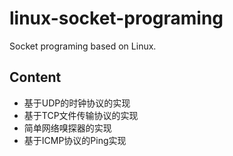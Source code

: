 # linux-socket-programing
Socket programing based on Linux.

## Content
- 基于UDP的时钟协议的实现
- 基于TCP文件传输协议的实现
- 简单网络嗅探器的实现
- 基于ICMP协议的Ping实现